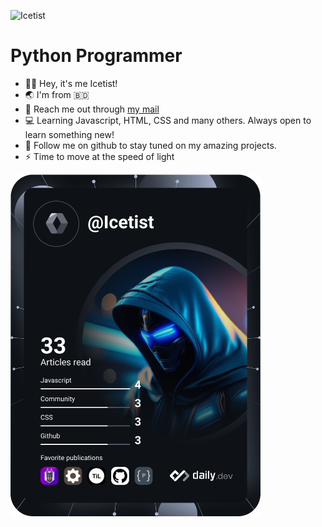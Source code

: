 ![Icetist](https://user-images.githubusercontent.com/96980054/209646931-503e64aa-e79a-43c4-b6ae-7b65f353798b.png)
# Python Programmer 
- 👋🏼 Hey, it's me Icetist!
- 🌏 I'm from :bangladesh:
- 📧 Reach me out through [my mail](mailto:saahil.alam@gmail.com)
- 💻 Learning Javascript, HTML, CSS and many others. Always open to learn something new!
- 📂 Follow me on github to stay tuned on my amazing projects.
- ⚡ Time to move at the speed of light

<a href="https://app.daily.dev/DailyDevTips"><img src="https://github.com/Icetist/icetist/blob/master/devcard.svg" width="400" alt="Icetist's Dev Card"/></a>
